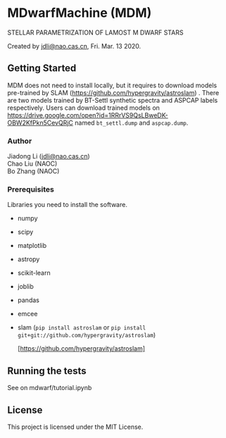 # MDwarfMachine (MDM)
STELLAR PARAMETRIZATION OF LAMOST M DWARF STARS

Created by jdli@nao.cas.cn, Fri. Mar. 13 2020.

## Getting Started

MDM does not need to install locally, but it requires to download models pre-trained by SLAM (https://github.com/hypergravity/astroslam) . There are two models trained by BT-Settl synthetic spectra and ASPCAP labels respectively.  Users can download trained models on https://drive.google.com/open?id=1RRrVS9QsLBweDK-OBW2KfPkn5CevQRjC named `bt_settl.dump` and `aspcap.dump`.

### Author

Jiadong Li (jdli@nao.cas.cn)   
Chao Liu (NAOC)   
Bo Zhang (NAOC)

### Prerequisites

Libraries you need to install the software.

* numpy

* scipy

* matplotlib

* astropy

* scikit-learn

* joblib

* pandas

* emcee

* slam (`pip install astroslam` or `pip install git+git://github.com/hypergravity/astroslam`)

  [https://github.com/hypergravity/astroslam]


## Running the tests

See on mdwarf/tutorial.ipynb


## License

This project is licensed under the MIT License.
